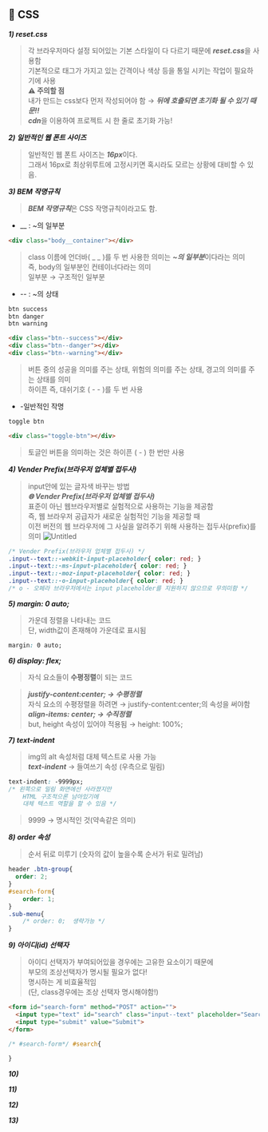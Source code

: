 ## 🧡 CSS

<em><strong> 1) reset.css</strong></em>
  > 각 브라우저마다 설정 되어있는 기본 스타일이 다 다르기 때문에 <em><strong>reset.css</strong></em>을 사용함 <br>
  > 기본적으로 태그가 가지고 있는 간격이나 색상 등을 통일 시키는 작업이 필요하기에 사용 <br>
  > <b> ⚠ 주의할 점</b><br>
  > 내가 만드는 css보다 먼저 작성되어야 함 → <em><strong>뒤에 호출되면 초기화 될 수 있기 때문!!</strong></em> <br>
  > <em><strong>cdn</strong></em>을 이용하여 프로젝트 시 한 줄로 초기화 가능!

<em><strong> 2) 일반적인 웹 폰트 사이즈 </strong></em>
  > 일반적인 웹 폰트 사이즈는 <em><strong>16px</strong></em>이다. <br>
  > 그래서 16px로 최상위루트에 고정시키면 혹시라도 모르는 상황에 대비할 수 있음. 

<em><strong> 3) BEM 작명규칙 </strong></em>
  > <em><strong>BEM 작명규칙</strong></em>은 CSS 작명규칙이라고도 함. <br>
  >
  - __ : ~의 일부분  
  ``` html
  <div class="body__container"></div>
  ```
  > class 이름에 언더바( _ _ )를 두 번 사용한 의미는 ***~의 일부분***이다라는 의미<br>
  > 즉, body의 일부분인 컨테이너다라는 의미<br>
  > 일부분 → 구조적인 일부분
  
  - -- : ~의 상태
  ``` html
  btn success
  btn danger
  btn warning

  <div class="btn--success"></div>
  <div class="btn--danger"></div>
  <div class="btn--warning"></div>
  ```
  > 버튼 중의 성공을 의미를 주는 상태, 위험의 의미를 주는 상태, 경고의 의미를 주는 상태를 의미<br>
  > 하이픈 즉, 대쉬기호 ( - - )를 두 번 사용
  
  - -일반적인 작명
  ```html
  toggle btn

  <div class="toggle-btn"></div>
  ```
  > 토글인 버튼을 의미하는 것은 하이픈 ( - ) 한 번만 사용


<em><strong> 4) Vender Prefix(브라우저 업체별 접두사) </strong></em>
  > input안에 있는 글자색 바꾸는 방법 <br>
  > <em><strong>🌐 Vender Prefix(브라우저 업체별 접두사)</strong></em> <br>
  > 표준이 아닌 웹브라우저별로 실험적으로 사용하는 기능을 제공함 <br>
  > 즉, 웹 브라우저 공급자가 새로운 실험적인 기능을 제공할 때 <br>
  > 이전 버전의 웹 브라우저에 그 사실을 알려주기 위해 사용하는 접두사(prefix)를 의미
  > ![Untitled](https://user-images.githubusercontent.com/59958929/122028403-f88c4500-ce06-11eb-8dc7-136db5a25aa3.png)
  ``` css
  /* Vender Prefix(브라우저 업체별 접두사) */
  .input--text::-webkit-input-placeholder{ color: red; }
  .input--text::-ms-input-placeholder{ color: red; }
  .input--text::-moz-input-placeholder{ color: red; }
  .input--text::-o-input-placeholder{ color: red; } 
  /* o - 오페라 브라우저에서는 input placeholder를 지원하지 않으므로 무의미함 */
  ```

<em><strong> 5) margin: 0 auto; </strong></em>
  > 가운데 정렬을 나타내는 코드 <br>
  > 단, width값이 존재해야 가운데로 표시됨
  ``` css
  margin: 0 auto;
  ```
  
<em><strong> 6) display: flex; </strong></em>
  > 자식 요소들이 <b>수평정렬</b>이 되는 코드

  > <em><strong> justify-content:center; → 수평정렬 </strong></em> <br>
  > 자식 요소의 수평정렬을 하려면 → justify-content:center;의 속성을 써야함 <br>
  > <em><strong> align-items: center; → 수직정렬 </strong></em> <br>
  > but, height 속성이 있어야 적용됨 → height: 100%;

<em><strong> 7) text-indent </strong></em>
  > img의 alt 속성처럼 대체 텍스트로 사용 가능<br>
  > <em><strong>text-indent</strong></em> → 들여쓰기 속성 (우측으로 밀림)
  ``` css
  text-indent: -9999px;
  /* 왼쪽으로 밀림 화면에선 사라졌지만 
      HTML 구조적으론 남아있기에
      대체 텍스트 역할을 할 수 있음 */
  ```
  > 9999 → 명시적인 것(약속같은 의미)  

<em><strong> 8) order 속성 </strong></em>
  > 순서 뒤로 미루기 (숫자의 값이 높을수록 순서가 뒤로 밀려남)
  ``` css
  header .btn-group{
    order: 2;
  }
  #search-form{
      order: 1;
  }
  .sub-menu{
      /* order: 0;  생략가능 */
  }
  ```

<em><strong> 9) 아이디(id) 선택자 </strong></em>
  > 아이디 선택자가 부여되어있을 경우에는 고유한 요소이기 때문에 <br>
  > 부모의 조상선택자가 명시될 필요가 없다! <br>
  > 명시하는 게 비효율적임<br>
  > (단, class경우에는 조상 선택자 명시해야함!)
  ``` html
  <form id="search-form" method="POST" action="">
    <input type="text" id="search" class="input--text" placeholder="Search GitHub">
    <input type="submit" value="Submit">
  </form>
  ```
  ``` css
  /* #search-form*/ #search{
    
  }
  ```

<em><strong> 10) </strong></em>

<em><strong> 11) </strong></em>

<em><strong> 12) </strong></em>

<em><strong> 13) </strong></em>
